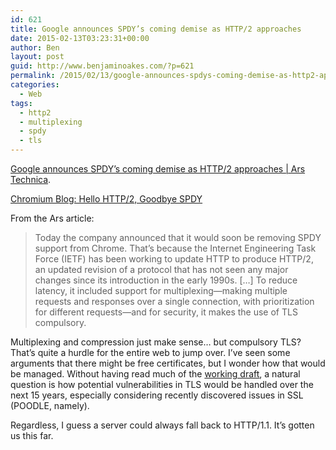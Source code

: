 ```yaml
---
id: 621
title: Google announces SPDY’s coming demise as HTTP/2 approaches
date: 2015-02-13T03:23:31+00:00
author: Ben
layout: post
guid: http://www.benjaminoakes.com/?p=621
permalink: /2015/02/13/google-announces-spdys-coming-demise-as-http2-approaches/
categories:
  - Web
tags:
  - http2
  - multiplexing
  - spdy
  - tls
---
```

[Google announces SPDY’s coming demise as HTTP/2 approaches | Ars Technica](http://arstechnica.com/information-technology/2015/02/google-announces-spdys-coming-demise-as-http2-approaches/).
  
[Chromium Blog: Hello HTTP/2, Goodbye SPDY](http://blog.chromium.org/2015/02/hello-http2-goodbye-spdy-http-is_9.html)

From the Ars article:

> Today the company announced that it would soon be removing SPDY support from Chrome. That&#8217;s because the Internet Engineering Task Force (IETF) has been working to update HTTP to produce HTTP/2, an updated revision of a protocol that has not seen any major changes since its introduction in the early 1990s. [&#8230;] To reduce latency, it included support for multiplexing—making multiple requests and responses over a single connection, with prioritization for different requests—and for security, it makes the use of TLS compulsory.

Multiplexing and compression just make sense&#8230; but compulsory TLS? That&#8217;s quite a hurdle for the entire web to jump over. I&#8217;ve seen some arguments that there might be free certificates, but I wonder how that would be managed. Without having read much of the [working draft](https://tools.ietf.org/html/draft-ietf-httpbis-http2-16#section-9.2.1), a natural question is how potential vulnerabilities in TLS would be handled over the next 15 years, especially considering recently discovered issues in SSL (POODLE, namely).

Regardless, I guess a server could always fall back to HTTP/1.1. It&#8217;s gotten us this far.